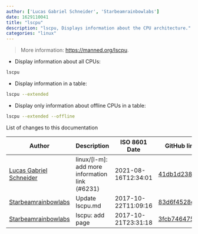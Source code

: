 ```yaml
---
author: ['Lucas Gabriel Schneider', 'Starbeamrainbowlabs']
date: 1629110041
title: "lscpu"
description: "lscpu, Displays information about the CPU architecture."
categories: "linux"
---
```

> More information: <https://manned.org/lscpu>.

- Display information about all CPUs:

```bash
lscpu
```

- Display information in a table:

```bash
lscpu --extended
```

- Display only information about offline CPUs in a table:

```bash
lscpu --extended --offline
```
List of changes to this documentation


Author | Description | ISO 8601 Date | GitHub link
------|-----|-----|-----
[Lucas Gabriel Schneider](mailto:casdpa@gmail.com) | linux/[l-m]: add more information link (#6231) | 2021-08-16T12:34:01 | [41db1d238028](https://github.com/tldr-pages/tldr/commit/41db1d2380286234a89aaa2131d8e1d1c531b850)
[Starbeamrainbowlabs](mailto:sbrl@starbeamrainbowlabs.com) | Update lscpu.md | 2017-10-22T11:09:16 | [83d6f4528d0a](https://github.com/tldr-pages/tldr/commit/83d6f4528d0a7d7266a84c3e4d5bae09b5806a0f)
[Starbeamrainbowlabs](mailto:sbrl@starbeamrainbowlabs.com) | lscpu: add page | 2017-10-21T23:31:18 | [3fcb7464756a](https://github.com/tldr-pages/tldr/commit/3fcb7464756adc044ecbc7e144f25e28ad75c1e1)


